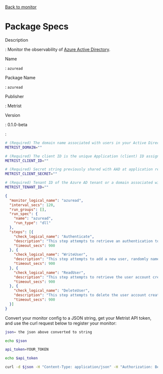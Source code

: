 [Back to monitor](azuread.md)

# Package Specs

Description

: Monitor the observability of [Azure Active Directory](https://azure.microsoft.com/products/active-directory).

Name

: `azuread`

Package Name

: `azuread`

Publisher

: Metrist

Version

: 0.1.0-beta

: &nbsp;


<!--@include: /parts/_3.md-->


```sh
# (Required) The domain name associated with users in your Active Directory. Example: metrist.io.
METRIST_DOMAIN=""

# (Required) The client ID is the unique Application (client) ID assigned to your app by Azure AD when the app was registered. You can find the Application (Client) ID in your Azure subscription by Azure AD => Enterprise applications => Application ID.
METRIST_CLIENT_ID=""

# (Required) Secret string previously shared with AAD at application registration to prove the identity of the application (the client) requesting the tokens.
METRIST_CLIENT_SECRET=""

# (Required) Tenant ID of the Azure AD tenant or a domain associated with this Azure AD tenant, in order to sign-in a user of a specific organization only.
METRIST_TENANT_ID=""
```

<!--@include: /parts/tips_env-vars.md -->


<!--@include: /parts/_4.md-->


```json
{
  "monitor_logical_name": "azuread",
  "interval_secs": 120,
  "run_groups": [],
  "run_spec": {
    "name": "azuread",
    "run_type": "dll"
  },
  "steps": [{
    "check_logical_name": "Authenticate",
    "description": "This step attempts to retrieve an authentication token for a Client/Application.",
    "timeout_secs": 900
  }, {
    "check_logical_name": "WriteUser",
    "description": "This step attempts to add a new user, randomly named, to the given domain.",
    "timeout_secs": 900
  }, {
    "check_logical_name": "ReadUser",
    "description": "This step attempts to retrieve the user account created in a previous step.",
    "timeout_secs": 900
  }, {
    "check_logical_name": "DeleteUser",
    "description": "This step attempts to delete the user account created in a previous step.",
    "timeout_secs": 900
  }]
}
```




Convert your monitor config to a JSON string, get your Metrist API token, and use the curl request below to register your monitor:

```sh
json= the json above converted to string

echo $json

api_token=YOUR_TOKEN

echo $api_token

curl -d $json -H "Content-Type: application/json" -H "Authorization: Bearer $api_token" 'https://app.metrist.io/api/v0/monitor-config'

```

<!--@include: /parts/tips_api.md-->


<!--@include: /parts/_5.md-->


<!--@include: /parts/result.md-->